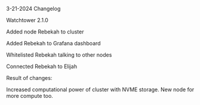 3-21-2024 Changelog

Watchtower 2.1.0

Added node Rebekah to cluster

Added Rebekah to Grafana dashboard

Whitelisted Rebekah talking to other nodes

Connected Rebekah to Elijah

Result of changes:

Increased computational power of cluster with NVME storage. New node for more compute too.
